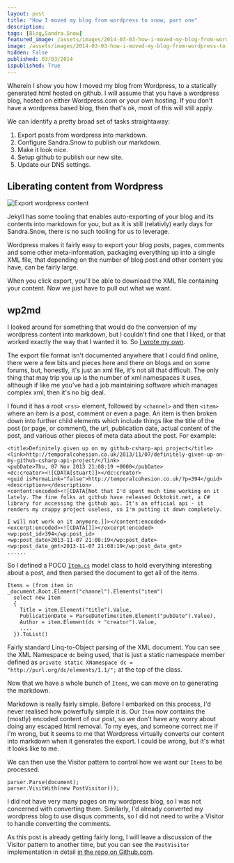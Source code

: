 ```yaml
---
layout: post
title: "How I moved my blog from wordpress to snow, part one"
description: 
tags: [Blog,Sandra.Snow]
featured_image: /assets/images/2014-03-03-how-i-moved-my-blog-from-wordpress-to-snow.webp
image: /assets/images/2014-03-03-how-i-moved-my-blog-from-wordpress-to-snow.webp
hidden: False
published: 03/03/2014
ispublished: True
---
```


Wherein I show you how I moved my blog from Wordpress, to a statically generated html hosted on github. I will assume that you have a wordpress blog, hosted on either Wordpress.com or your own hosting. If you don't have a wordpress based blog, then that's ok, most of this will still apply.

We can identify a pretty broad set of tasks straightaway:

1. Export posts from wordpress into markdown.
2. Configure Sandra.Snow to publish our markdown.
3. Make it look nice.
4. Setup github to publish our new site.
5. Update our DNS settings.

## Liberating content from Wordpress
<img src="../../../../../images/wordpress-export.png" alt="Export wordpress content">

Jekyll has some tooling that enables auto-exporting of your blog and its contents into markdown for you, but as it is still (relativly) early days for Sandra.Snow, there is no such tooling for us to leverage.

Wordpress makes it fairly easy to export your blog posts, pages, comments and some other meta-information, packaging everything up into a single XML file, that depending on the number of blog post and other content you have, can be fairly large.

When you click export, you'll be able to download the XML file containing your content. Now we just have to pull out what we want.

## wp2md
I looked around for something that would do the conversion of my wordpress content into markdown, but I couldn't find one that I liked, or that worked exactly the way that I wanted it to. So [I wrote my own](https://github.com/sgrassie/wp2md.net).

The export file format isn't documented anywhere that I could find online, there were a few bits and pieces here and there on blogs and on some forums, but, honestly, it's just an xml file, it's not all that difficult. The only thing that may trip you up is the number of xml namespaces it uses, although if like me you've had a job maintaining software which manages complex xml, then it's no big deal.

I found it has a root ```<rss>``` element, followed by ```<channel>``` and then ```<item>``` where an item is a post, comment or even a page. An item is then broken down into further child elements which include things like the title of the post (or page, or comment), the url, publication date, actual content of the post, and various other pieces of meta data about the post. For example:

    <title>Definitely given up on my github-csharp-api project</title>
    <link>http://temporalcohesion.co.uk/2013/11/07/definitely-given-up-on-my-github-csharp-api-project/</link>
    <pubDate>Thu, 07 Nov 2013 21:08:19 +0000</pubDate>
    <dc:creator><![CDATA[stuart]]></dc:creator>
    <guid isPermaLink="false">http://temporalcohesion.co.uk/?p=394</guid>
    <description></description>
    <content:encoded><![CDATA[Not that I'd spent much time working on it lately. The fine folks at github have released Ocktokit.net, a C# library for accessing the github api. It's an official api - it renders my crappy project useless, so I'm putting it down completely.

    I will not work on it anymore.]]></content:encoded>
    <excerpt:encoded><![CDATA[]]></excerpt:encoded>
    <wp:post_id>394</wp:post_id>
    <wp:post_date>2013-11-07 21:08:19</wp:post_date>
    <wp:post_date_gmt>2013-11-07 21:08:19</wp:post_date_gmt>
    ......

So I defined a POCO [```Item.cs```](https://github.com/sgrassie/wp2md.net/blob/master/wp2md/Item.cs) model class to hold everything interesting about a post, and then parsed the document to get all of the items.

    Items = (from item in _document.Root.Element("channel").Elements("item")
      select new Item
      {
        Title = item.Element("title").Value,
        PublicationDate = ParseDateTime(item.Element("pubDate").Value),
        Author = item.Element(dc + "creator").Value,
        ....
      }).ToList()

Fairly standard Linq-to-Object parsing of the XML document. You can see the XML Namespace ```dc``` being used, that is just a static namespace member defined as ```private static XNamespace dc = "http://purl.org/dc/elements/1.1/";``` at the top of the class.

Now that we have a whole bunch of ```Items```, we can move on to generating the markdown.

Markdown is really fairly simple. Before I embarked on this process, I'd never realised how powerfully simple it is. Our ```Item``` now contains the (mostly) encoded content of our post, so we don't have any worry about doing any escaped html removal. To my eyes, and someone correct me if I'm wrong, but it seems to me that Wordpress virtually converts our content into markdown when it generates the export. I could be wrong, but it's what it looks like to me.

We can then use the Visitor pattern to control how we want our ```Items``` to be processed.

    parser.Parse(document);
    parser.VisitWith(new PostVisitor());

I did not have very many pages on my wordpress blog, so I was not concerned with converting them. Similarly, I'd already converted my wordpress blog to use disqus comments, so I did not need to write a Visitor to handle converting the comments.

As this post is already getting fairly long, I will leave a discussion of the Visitor pattern to another time, but you can see the ```PostVisitor``` implementation in detail [in the repo on Github.com](https://github.com/sgrassie/wp2md.net/blob/master/wp2md/Visitor.cs).
